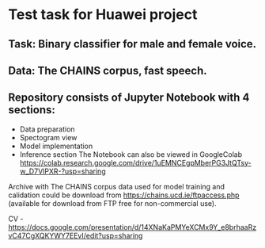 # Test task for Huawei project
## Task: Binary classifier for male and female voice.
## Data: The CHAINS corpus, fast speech.
## Repository consists of Jupyter Notebook with 4 sections:
  - Data preparation
  - Spectogram view
  - Model implementation
  - Inference section 
The Notebook can also be viewed in GoogleColab https://colab.research.google.com/drive/1uEMNCEgpMberPG3JtQTsy-w_D7VlPXR-?usp=sharing

Archive with The CHAINS corpus data used for model training and calidation could be download from https://chains.ucd.ie/ftpaccess.php (available for download from FTP free for non-commercial use).

CV - https://docs.google.com/presentation/d/14XNaKaPMYeXCMx9Y_e8brhaaRzvC47CgXQKYWY7EEvI/edit?usp=sharing


